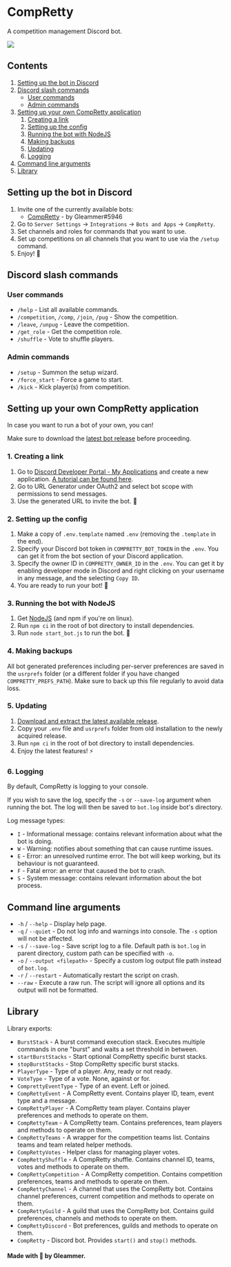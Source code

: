 # CompRetty

A competition management Discord bot.

![](https://raw.github.com/GleammerRay/CompRetty/master/assets/banner.svg)

## Contents
1. [Setting up the bot in Discord](#setting-up-the-bot-in-discord)
2. [Discord slash commands](#discord-slash-commands)
   - [User commands](#user-commands)
   - [Admin commands](#admin-commands)
3. [Setting up your own CompRetty application](#setting-up-your-own-compretty-application)
   1. [Creating a link](#1-creating-a-link)
   2. [Setting up the config](#2-setting-up-the-config)
   3. [Running the bot with NodeJS](#3-running-the-bot-with-nodejs)
   4. [Making backups](#4-making-backups)
   5. [Updating](#5-updating)
   6. [Logging](#6-logging)
5. [Command line arguments](#command-line-arguments)
6. [Library](#library)

## Setting up the bot in Discord
1. Invite one of the currently available bots:
   - [CompRetty](https://discord.com/api/oauth2/authorize?client_id=1050406766204170360&permissions=2048&scope=bot) - by Gleammer#5946
2. Go to `Server Settings` -> `Integrations` -> `Bots and Apps` -> `CompRetty`.
3. Set channels and roles for commands that you want to use.
4. Set up competitions on all channels that you want to use via the `/setup` command.
5. Enjoy! 🏏

## Discord slash commands

### User commands

- `/help` - List all available commands.
- `/competition`, `/comp`, `/join`, `/pug` - Show the competition.
- `/leave`, `/unpug` - Leave the competition.
- `/get_role` - Get the competition role.
- `/shuffle` - Vote to shuffle players.

### Admin commands

- `/setup` - Summon the setup wizard.
- `/force_start` - Force a game to start.
- `/kick` - Kick player(s) from competition.

## Setting up your own CompRetty application

In case you want to run a bot of your own, you can!

Make sure to download the [latest bot release](https://github.com/GleammerRay/CompRetty/releases) before proceeding.

### 1. Creating a link
1. Go to [Discord Developer Portal - My Applications](https://discord.com/developers/applications) and create a new application. [A tutorial can be found here](https://github.com/discord-apps/bot-tutorial).
2. Go to URL Generator under OAuth2 and select bot scope with permissions to send messages.
3. Use the generated URL to invite the bot. 🤖

### 2. Setting up the config

1. Make a copy of `.env.template` named `.env` (removing the `.template` in the end).
2. Specify your Discord bot token in `COMPRETTY_BOT_TOKEN` in the `.env`. You can get it from the bot section of your Discord application.
3. Specify the owner ID in `COMPRETTY_OWNER_ID` in the `.env`. You can get it by enabling developer mode in Discord and right clicking on your username in any message, and the selecting `Copy ID`.
4. You are ready to run your bot! 🦸

### 3. Running the bot with NodeJS

1. Get [NodeJS](https://nodejs.org/en/download/) (and npm if you're on linux).
2. Run `npm ci` in the root of bot directory to install dependencies.
3. Run `node start_bot.js` to run the bot. 🏃

### 4. Making backups

All bot generated preferences including per-server preferences are saved in the `usrprefs` folder (or a different folder if you have changed `COMPRETTY_PREFS_PATH`). Make sure to back up this file regularly to avoid data loss. 

### 5. Updating

1. [Download and extract the latest available release](https://github.com/GleammerRay/CompRetty/releases).
2. Copy your `.env` file and `usrprefs` folder from old installation to the newly acquired release.
2. Run `npm ci` in the root of bot directory to install dependencies.
3. Enjoy the latest features! ⚡

### 6. Logging

By default, CompRetty is logging to your console.

If you wish to save the log, specify the `-s` or `--save-log` argument when running the bot. The log will then be saved to `bot.log` inside bot's directory.

Log message types:
- `I` - Informational message: contains relevant information about what the bot is doing.
- `W` - Warning: notifies about something that can cause runtime issues.
- `E` - Error: an unresolved runtime error. The bot will keep working, but its behaviour is not guaranteed.
- `F` - Fatal error: an error that caused the bot to crash.
- `S` - System message: contains relevant information about the bot process.

## Command line arguments

- `-h` / `--help` - Display help page.
- `-q` / `--quiet` - Do not log info and warnings into console. The `-s` option will not be affected.
- `-s` / `--save-log` - Save script log to a file. Default path is `bot.log` in parent directory, custom path can be specified with `-o`.
- `-o` / `--output <filepath>` - Specify a custom log output file path instead of `bot.log`.
- `-r` / `--restart` - Automatically restart the script on crash.
- `--raw` - Execute a raw run. The script will ignore all options and its output will not be formatted.

## Library

Library exports:
- `BurstStack` - A burst command execution stack. Executes multiple commands in one "burst" and waits a set threshold in between.
- `startBurstStacks` - Start optional CompRetty specific burst stacks.
- `stopBurstStacks` - Stop CompRetty specific burst stacks.
- `PlayerType` - Type of a player. Any, ready or not ready.
- `VoteType` - Type of a vote. None, against or for.
- `ComprettyEventType` - Type of an event. Left or joined.
- `CompRettyEvent` - A CompRetty event. Contains player ID, team, event type and a message.
- `CompRettyPlayer` - A CompRetty team player. Contains player preferences and methods to operate on them.
- `CompRettyTeam` - A CompRetty team. Contains preferences, team players and methods to operate on them.
- `CompRettyTeams` - A wrapper for the competition teams list. Contains teams and team related helper methods.
- `CompRettyVotes` - Helper class for managing player votes.
- `CompRettyShuffle` - A CompRetty shuffle. Contains channel ID, teams, votes and methods to operate on them.
- `CompRettyCompetition` - A CompRetty competition. Contains competition preferences, teams and methods to operate on them.
- `CompRettyChannel` - A channel that uses the CompRetty bot. Contains channel preferences, current competition and methods to operate on them.
- `CompRettyGuild` - A guild that uses the CompRetty bot. Contains guild preferences, channels and methods to operate on them.
- `CompRettyDiscord` - Bot preferences, guilds and methods to operate on them.
- `CompRetty` - Discord bot. Provides `start()` and `stop()` methods.

#### Made with 💜 by Gleammer.
